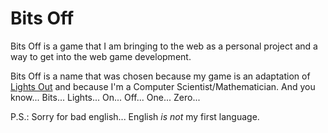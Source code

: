 # Bits Off #

Bits Off is a game that I am bringing to the web as a personal project and a way to get into the web game development.

Bits Off is a name that was chosen because my game is an adaptation of [Lights Out](http://en.wikipedia.org/wiki/Lights_Out_%28game%29) and because I'm a Computer Scientist/Mathematician. 
And you know... Bits... Lights... On... Off... One... Zero...

P.S.:
Sorry for bad english... English *is not* my first language.